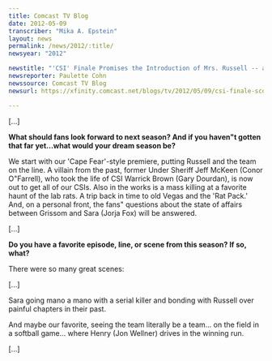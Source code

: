 ```yaml
---
title: Comcast TV Blog
date: 2012-05-09
transcriber: "Mika A. Epstein"
layout: news
permalink: /news/2012/:title/
newsyear: "2012"

newstitle: "'CSI' Finale Promises the Introduction of Mrs. Russell -- and the Ultimate Home Invasion  "
newsreporter: Paulette Cohn
newssource: Comcast TV Blog
newsurl: https://xfinity.comcast.net/blogs/tv/2012/05/09/csi-finale-scoop-peri-gilpin-homecoming-ted-danson/

---
```


[...]

**What should fans look forward to next season? And if you haven"t gotten that far yet...what would your dream season be?**

We start with our 'Cape Fear'-style premiere, putting Russell and the team on the line. A villain from the past, former Under Sheriff Jeff McKeen (Conor O"Farrell), who took the life of CSI Warrick Brown (Gary Dourdan), is now out to get all of our CSIs. Also in the works is a mass killing at a favorite haunt of the lab rats. A trip back in time to old Vegas and the 'Rat Pack.' And, on a personal front, the fans" questions about the state of affairs between Grissom and Sara (Jorja Fox) will be answered.

[...]

**Do you have a favorite episode, line, or scene from this season? If so, what?**

There were so many great scenes:

[...]

Sara going mano a mano with a serial killer and bonding with Russell over painful chapters in their past.

And maybe our favorite, seeing the team literally be a team... on the field in a softball game... where Henry (Jon Wellner) drives in the winning run.

[...]
